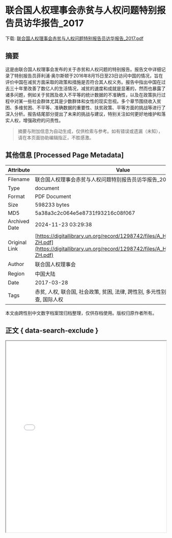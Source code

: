 # 联合国人权理事会赤贫与人权问题特别报告员访华报告_2017

<!-- tcd_download_link -->
下载: <a href="../联合国人权理事会赤贫与人权问题特别报告员访华报告_2017.pdf" download>联合国人权理事会赤贫与人权问题特别报告员访华报告_2017.pdf</a>
<!-- tcd_download_link_end -->

## 摘要

<!-- tcd_abstract -->
这是由联合国人权理事会发布的关于赤贫和人权问题的特别报告。报告文中详细记录了特别报告员菲利浦·奥尔斯顿于2016年8月15日至23日访问中国的情况，旨在评价中国在减贫方面采取的政策和措施是否符合其人权义务。报告中指出中国在过去三十年里改善了数亿人的生活情况，减贫的速度和成就是显著的，然而也暴露了诸多问题，例如关于贫困及收入不平等的统计数据的不准确性，以及在政策执行过程中对某一些社会群体尤其是少数群体和女性的现实忽视。多个章节围绕收入贫困、多维贫困、不平等、准确数据的重要性、扶贫政策、平等方面的挑战等进行了深入分析。报告结尾部分提出了未来的挑战与建议，特别关注如何更好地维护和落实人权，增强政府的问责性。

<!-- tcd_abstract_end -->

> 摘要与附加信息为自动生成，仅供检索与参考。如有错误或遗漏（未知），请在本页面协助编辑指正，不胜感激。

## 其他信息 [Processed Page Metadata]

| Attribute       | Value                                  |
|-----------------|----------------------------------------|
| Filename        | 联合国人权理事会赤贫与人权问题特别报告员访华报告_2017.pdf                             |
| Type            | document                                 |
| Format          | PDF Document                               |
| Size            | 598233 bytes                           |
| MD5             | 5a38a3c2c064e5e8731f93216c08f067                                  |
| Archived Date   | 2024-11-23 03:29:38                             |
| Original Link   | [https://digitallibrary.un.org/record/1298742/files/A_HRC_35_26_Add.2-ZH.pdf](https://digitallibrary.un.org/record/1298742/files/A_HRC_35_26_Add.2-ZH.pdf)                         |
| Author          | 联合国人权理事会                               |
 | Region          | 中国大陆                               |
| Date            | 2017-03-28                                 |
| Tags            | 赤贫, 人权, 联合国, 社会政策, 贫困, 法律, 跨性别, 多元性别, 经典报告, 社会调查, 国际人权                                 |

本文由跨性别中文数字档案馆归档整理，仅供存档使用。版权归原作者所有。


## 正文 { data-search-exclude }

<!-- tcd_main_text -->
<iframe src="../联合国人权理事会赤贫与人权问题特别报告员访华报告_2017.pdf" width="100%" height="600px">
    <p>无法显示PDF，请下载查看。</p>
</iframe>
<!-- tcd_main_text_end -->

